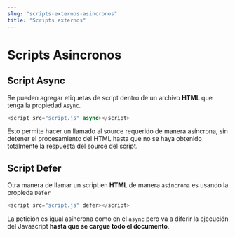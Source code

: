 ```yaml
---
slug: "scripts-externos-asincronos"
title: "Scripts externos"
---
```


# Scripts Asincronos

## Script Async

Se pueden agregar etiquetas de script dentro de un archivo **HTML** que tenga la propiedad `Async`.

```js
<script src="script.js" async></script>
```

Esto permite hacer un llamado al source requerido de manera asíncrona, sin detener el procesamiento del HTML hasta que no se haya obtenido totalmente la respuesta del source del script.

## Script Defer

Otra manera de llamar un script en **HTML** de manera `asincrona` es usando la propieda `Defer`

```js
<script src="script.js" defer></script>
```

La petición es igual asíncrona como en el `async` pero va a diferir la ejecución del Javascript **hasta que se cargue todo el documento**.